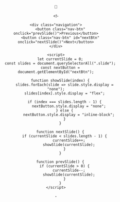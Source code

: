  👋

<!-<!DOCTYPE html>
<html lang="en">
<head>
    <meta charset="UTF-8">
    <meta name="viewport" content="width=device-width, initial-scale=1.0">
    <title>Mere aalu ye aapke liye </title>
    <style>
        * {
            margin: 0;
            padding: 0;
            box-sizing: border-box;
        }
        body {
            font-family: Arial, sans-serif;
            text-align: center;
        }
        .slide {
            display: none;
            width: 100vw;
            height: 100vh;
            justify-content: center;
            align-items: center;
            flex-direction: column;
            font-size: 2rem;
            color: #fff;
            font-weight: bold;
            padding: 20px;
        }
        .slide:nth-child(1) { background: linear-gradient(to right, #ff9a9e, #fad0c4); display: flex; }
        .slide:nth-child(2) { background: linear-gradient(to right, #ff7e5f, #feb47b); }
        .slide:nth-child(3) { background: linear-gradient(to right, #6a11cb, #2575fc); }
        .slide:nth-child(4) { background: linear-gradient(to right, #ff512f, #dd2476); }
        .slide:nth-child(5) { background: linear-gradient(to right, #1f4037, #99f2c8); }
        .slide:nth-child(6) { background: linear-gradient(to right, #8360c3, #2ebf91); }
        .slide:nth-child(7) { background: linear-gradient(to right, #ff4b1f, #1fddff); }
        .slide:nth-child(8) { background: linear-gradient(to right, #30cfd0, #330867); }
        .slide:nth-child(9) { background: linear-gradient(to right, #fc466b, #3f5efb); }
        .slide:nth-child(10) { background: linear-gradient(to right, #ff758c, #ff7eb3); }
        .slide:nth-child(11) { background: linear-gradient(to right, #ff6a00, #ee0979); }
        .slide:nth-child(12) { background: linear-gradient(to right, #ff416c, #ff4b2b); }
        .small-text {
            font-size: 1.2rem;
            font-weight: normal;
            margin-top: 10px;
        }
        .navigation {
            position: fixed;
            bottom: 20px;
            width: 100%;
            text-align: center;
        }
        .nav-btn {
            background: linear-gradient(to right, #ff416c, #ff4b2b);
            color: white;
            padding: 12px 24px;
            border: none;
            border-radius: 30px;
            cursor: pointer;
            font-size: 1.2rem;
            font-weight: bold;
            margin: 5px;
            transition: 0.3s;
            box-shadow: 0 4px 15px rgba(255, 65, 108, 0.5);
        }
        .nav-btn:hover {
            transform: scale(1.1);
            box-shadow: 0 6px 20px rgba(255, 65, 108, 0.7);
        }
    </style>
</head>
<body>
    <div class="slide">To mere bhole aalu this is for u<br><span class="small-text">aaiye dekhte h mazza ayega..hehe!</span></div>
    <div class="slide">Mere best friend banne k liye thankyou<br><span class="small-text">aapke sath baat karna bahut pasand h aap jante i can't live aapse chugli kiye binna</span></div>
    <div class="slide">Aapki smile pata h mujhe bahut pasand h <br><span class=pura chera glow karne lagta aapka ,hehehe </span></div>
    <div class="slide">aapse pura din baat kr lo tovi kaam h mere liye<br><span class="small-text">Chahe kita v laadai kr le jhagra kr le aapko chor k to nahi jayege ..indeed</span></div>
    <div class="slide">mujhe laga tha koii friend nahi hoga mera pr aap mil gaye uske liye thankyouuuuu<br><span class="small-text">If perfection had a name, it would be yours.</span></div>
    <div class="slide"> Aapko appricite karna tha isely meri tarf se aapke liye<br><span class="small-text">ye website i hope aapko mera mehnat samjh aa jaye .</span></div>
    <div class="slide">Aur meri pyaari baiko merese milne jaldii aaiye<br><span class="small-text">kyuki i really wanna spent time with u</span></div>
    <div class="slide">aap par roast maat kiya karo mujhe ..par kr lo haqq h aapka<br><span class="small-text">aur merese gussa hoiye isme issue nshi h pr jyda der tak gussa maat rahiye</span></div>
    <div class="slide">i really like your eyes jab bakyti wala baat krte to badi badi karte kaise <br><span class="small-text">Your heart is as beautiful as your soul.</span></div>
    <div class="slide">thankyou for healing that u had not broken<br><span class="small-text">aur aunn lijiye mere aalu h mere hi rahiyega bass baat khtam</span></div>
    <div class="slide">Your are my baiko my aalu forever and ever<br><span class="small-text">aur bass ita hi bona tha.</span></div>
    <div class="slide">MAY MAHADEV GIVE U SUCCESS AND A LOT OF MONEY<br><span class="small-text">a small try hope it made u smile form your gober'lilar but yours</span></div>
    
    <div class="navigation">
        <button class="nav-btn" onclick="prevSlide()">Previous</button>
        <button class="nav-btn" id="nextBtn" onclick="nextSlide()">Next</button>
    </div>
    
    <script>
        let currentSlide = 0;
        const slides = document.querySelectorAll(".slide");
        const nextButton = document.getElementById("nextBtn");
        
        function showSlide(index) {
            slides.forEach(slide => slide.style.display = "none");
            slides[index].style.display = "flex";
            
            if (index === slides.length - 1) {
                nextButton.style.display = "none";
            } else {
                nextButton.style.display = "inline-block";
            }
        }
        
        function nextSlide() {
            if (currentSlide < slides.length - 1) {
                currentSlide++;
                showSlide(currentSlide);
            }
        }
        
        function prevSlide() {
            if (currentSlide > 0) {
                currentSlide--;
                showSlide(currentSlide);
            }
        }
    </script>
</body>
</html>-

